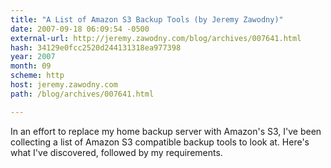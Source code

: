 ```yaml
---
title: "A List of Amazon S3 Backup Tools (by Jeremy Zawodny)"
date: 2007-09-18 06:09:54 -0500
external-url: http://jeremy.zawodny.com/blog/archives/007641.html
hash: 34129e0fcc2520d244131318ea977398
year: 2007
month: 09
scheme: http
host: jeremy.zawodny.com
path: /blog/archives/007641.html

---
```


In an effort to replace my home backup server with Amazon's S3, I've been collecting a list of Amazon S3 compatible backup tools to look at. Here's what I've discovered, followed by my requirements.
